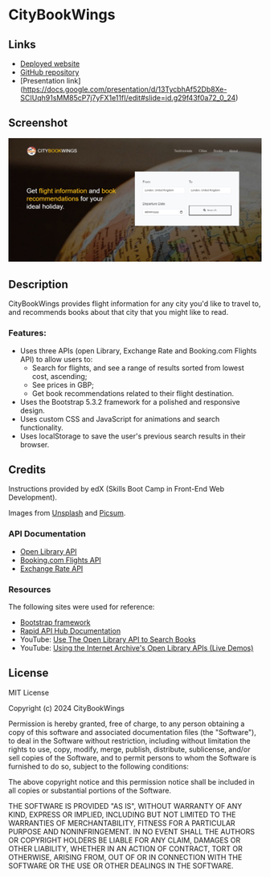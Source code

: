 # CityBookWings

## Links

* [Deployed website](https://aoifeedx.github.io/city-book-wings/)
* [GitHub repository](https://github.com/AoifeEdX/city-book-wings)
* [Presentation link] (https://docs.google.com/presentation/d/13TycbhAf52Db8Xe-SCIUqh91sMM85cP7j7yFX1e11fI/edit#slide=id.g29f43f0a72_0_24)

## Screenshot

![screenshot](./assets/images/screenshot.jpg)

## Description

CityBookWings provides flight information for any city you'd like to travel to, and recommends books about that city that you might like to read.

### Features:
* Uses three APIs (open Library, Exchange Rate and Booking.com Flights API) to allow users to:
	* Search for flights, and see a range of results sorted from lowest cost, ascending;
	* See prices in GBP;
	* Get book recommendations related to their flight destination.
* Uses the Bootstrap 5.3.2 framework for a polished and responsive design.
* Uses custom CSS and JavaScript for animations and search functionality.
* Uses localStorage to save the user's previous search results in their browser.


## Credits

Instructions provided by edX (Skills Boot Camp in Front-End Web Development). 

Images from [Unsplash](https://unsplash.com/) and [Picsum](https://picsum.photos/).

### API Documentation

* [Open Library API](https://openlibrary.org/dev/docs/api/search)
* [Booking.com Flights API](https://rapidapi.com/ntd119/api/booking-com13/)
* [Exchange Rate API](https://www.exchangerate-api.com/docs/overview)

### Resources

The following sites were used for reference:

* [Bootstrap framework](https://getbootstrap.com/)
* [Rapid API Hub Documentation](https://docs.rapidapi.com/)
* YouTube: [Use The Open Library API to Search Books](https://www.youtube.com/watch?v=LNKuZBYpl4o)
* YouTube: [Using the Internet Archive's Open Library APIs (Live Demos)](https://www.youtube.com/watch?v=reN_okp2Gq4)


## License

MIT License

Copyright (c) 2024 CityBookWings

Permission is hereby granted, free of charge, to any person obtaining a copy of this software and associated documentation files (the "Software"), to deal in the Software without restriction, including without limitation the rights to use, copy, modify, merge, publish, distribute, sublicense, and/or sell copies of the Software, and to permit persons to whom the Software is furnished to do so, subject to the following conditions:

The above copyright notice and this permission notice shall be included in all copies or substantial portions of the Software.

THE SOFTWARE IS PROVIDED "AS IS", WITHOUT WARRANTY OF ANY KIND, EXPRESS OR IMPLIED, INCLUDING BUT NOT LIMITED TO THE WARRANTIES OF MERCHANTABILITY, FITNESS FOR A PARTICULAR PURPOSE AND NONINFRINGEMENT. IN NO EVENT SHALL THE AUTHORS OR COPYRIGHT HOLDERS BE LIABLE FOR ANY CLAIM, DAMAGES OR OTHER LIABILITY, WHETHER IN AN ACTION OF CONTRACT, TORT OR OTHERWISE, ARISING FROM, OUT OF OR IN CONNECTION WITH THE SOFTWARE OR THE USE OR OTHER DEALINGS IN THE
SOFTWARE.
